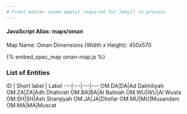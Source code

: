 ```yaml
---
# Front matter (even empty) required for Jekyll to process
---
```


#### JavaScript Alias: maps/oman

Map Name: Oman
Dimensions (Width x Height): 450x570



{% embed_spec_map oman-map.js %}

### List of Entities

ID | Short label | Label
---|---|---|---
OM.DA|DA|Ad Dakhiliyah
OM.ZA|ZA|Adh Dhahirah
OM.BA|BA|Al Batinah
OM.WU|WU|Al Wusta
OM.SH|SH|Ash Sharqiyah
OM.JA|JA|Dhofar
OM.MU|MU|Musandam
OM.MA|MA|Muscat

